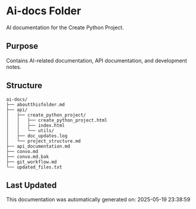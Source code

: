 <!-- filepath: /home/michaelnewham/bin/python_projects/create_python_project/ai-docs/aboutthisfolder.md -->
# Ai-docs Folder

AI documentation for the Create Python Project.

## Purpose

Contains AI-related documentation, API documentation, and development notes.

## Structure

```
ai-docs/
├── aboutthisfolder.md
├── api/
│   ├── create_python_project/
│   │   ├── create_python_project.html
│   │   ├── index.html
│   │   └── utils/
│   ├── doc_updates.log
│   └── project_structure.md
├── api_documentation.md
├── convo.md
├── convo.md.bak
├── git_workflow.md
└── updated_files.txt
```

## Last Updated

This documentation was automatically generated on: 2025-05-19 23:38:59
